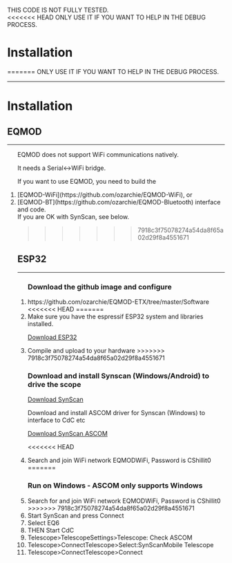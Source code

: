 THIS CODE IS NOT FULLY TESTED.  
<<<<<<< HEAD
ONLY USE IT IF YOU WANT TO HELP IN THE DEBUG PROCESS.
<h1>Installation</h1>
=======
ONLY USE IT IF YOU WANT TO HELP IN THE DEBUG PROCESS.  
<hr />
<h1>Installation</h1>

<h2>EQMOD</h2>
<hr />
<ol>
EQMOD does not support WiFi communications natively.  
  
It needs a Serial<->WiFi bridge.  

If you want to use EQMOD, you need to build the  
<li> [EQMOD-WiFi](https://github.com/ozarchie/EQMOD-WiFi), or  
<li> [EQMOD-BT](https://github.com/ozarchie/EQMOD-Bluetooth)  
    interface and code.  
</li>	
If you are OK with SynScan, see below.  

>>>>>>> 7918c3f75078274a54da8f65a02d29f8a4551671
<h2>ESP32</h2>
<hr />
<ol>
<h3>Download the github image and configure</h3>
<li>https://github.com/ozarchie/EQMOD-ETX/tree/master/Software</li>
<<<<<<< HEAD
=======
<li>Make sure you have the espressif ESP32 system and libraries installed.  
  
  [Download ESP32](https://github.com/espressif/arduino-esp32/blob/master/docs/arduino-ide/windows.md)</li>

<li>Compile and upload to your hardware  
>>>>>>> 7918c3f75078274a54da8f65a02d29f8a4551671

<h3>Download and install Synscan (Windows/Android) to drive the scope</h3>

[Download SynScan](http://skywatcher.com/download/software/synscan-app/ "Title")  

Download and install ASCOM driver for Synscan (Windows) to interface to CdC etc

[Download SynScan ASCOM](http://skywatcher.com/download/software/ascom-driver/ "Title")  

</li>

<<<<<<< HEAD
<li>Search and join WiFi network EQMODWiFi, Password is CShillit0</li>
=======
<h3>Run on Windows - ASCOM only supports Windows</h3>
<li>Search for and join WiFi network EQMODWiFi, Password is CShillit0</li>
>>>>>>> 7918c3f75078274a54da8f65a02d29f8a4551671
<li>Start SynScan and press Connect</li>
<li>Select EQ6</li>

<li>THEN Start CdC</li>
<li>Telescope>TelescopeSettings>Telescope: Check ASCOM</li>
<li>Telescope>ConnectTelescope>Select:SynScanMobile Telescope</li>
<li>Telescope>ConnectTelescope>Connect</li>